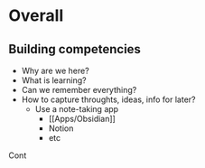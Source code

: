 

# Overall
## Building competencies

- Why are we here?
- What is learning?
- Can we remember everything?
- How to capture throughts, ideas, info for later?
	- Use a note-taking app
		- [[Apps/Obsidian]]
		- Notion
		- etc



Cont


